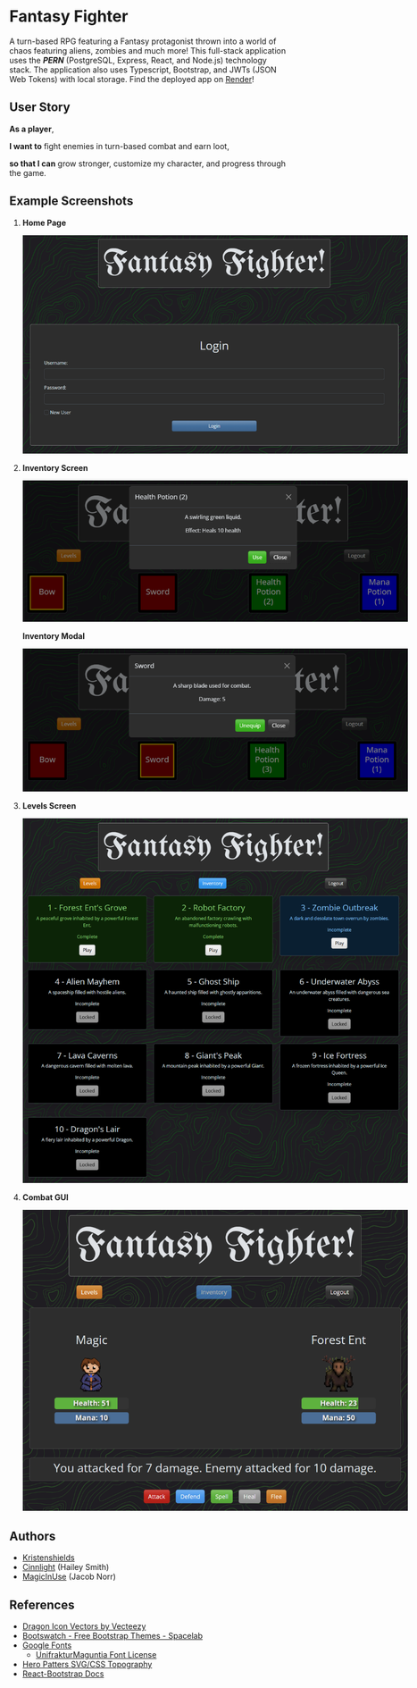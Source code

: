 # Fantasy Fighter
A turn-based RPG featuring a Fantasy protagonist thrown into a world of chaos featuring aliens, zombies and much more! This full-stack application uses the ***PERN*** (PostgreSQL, Express, React, and Node.js) technology stack. The application also uses Typescript, Bootstrap, and JWTs (JSON Web Tokens) with local storage. Find the deployed app on [Render](https://project-2-c43n.onrender.com/)!

## User Story

**As a player**,

**I want to** fight enemies in turn-based combat and earn loot,

**so that I can** grow stronger, customize my character, and progress through the game.

## Example Screenshots

1. **Home Page**

   <a href="./screenshots/login.png" target="_blank">
     <img src="./screenshots/login.png" alt="Home Page" style="max-width: 690px;">
   </a>

2. **Inventory Screen**

   <a href="./screenshots/inventory.png" target="_blank">
     <img src="./screenshots/inventory.png" alt="Inventory Screen" style="max-width: 690px;">
   </a>

   **Inventory Modal**

   <a href="./screenshots/inventory2.png" target="_blank">
     <img src="./screenshots/inventory2.png" alt="Inventory Modal" style="max-width: 690px;">
   </a>

3. **Levels Screen**

   <a href="./screenshots/levels.png" target="_blank">
     <img src="./screenshots/levels.png" alt="Levels Screen" style="max-width: 690px;">
   </a>

4. **Combat GUI**

    <a href="./screenshots/combat.png" target="_blank">
      <img src="./screenshots/combat.png" alt="Combat Screen" style="max-width: 690px;">
    </a>

## Authors

- [Kristenshields](https://github.com/Kristenshields)
- [Cinnlight](https://github.com/Cinnlight) (Hailey Smith)
- [MagicInUse](https://github.com/MagicInUse) (Jacob Norr)

## References

- [Dragon Icon Vectors by Vecteezy](https://www.vecteezy.com/free-vector/dragon-icon)
- [Bootswatch - Free Bootstrap Themes - Spacelab](https://bootswatch.com/spacelab)
- [Google Fonts](https://fonts.google.com/)
  - [UnifrakturMaguntia Font License](https://fonts.google.com/specimen/UnifrakturMaguntia/license)
- [Hero Patters SVG/CSS Topography](https://heropatterns.com/)
- [React-Bootstrap Docs](https://react-bootstrap.netlify.app/docs/)

